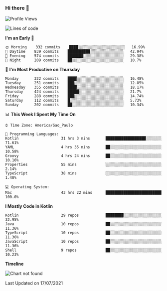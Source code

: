 ### Hi there 👋

<!--
**fernandonogueira/fernandonogueira** is a ✨ _special_ ✨ repository because its `README.md` (this file) appears on your GitHub profile.

Here are some ideas to get you started:

- 🔭 I’m currently working on ...
- 🌱 I’m currently learning ...
- 👯 I’m looking to collaborate on ...
- 🤔 I’m looking for help with ...
- 💬 Ask me about ...
- 📫 How to reach me: ...
- 😄 Pronouns: ...
- ⚡ Fun fact: ...
-->

<!--START_SECTION:waka-->
![Profile Views](http://img.shields.io/badge/Profile%20Views-18-blue)

![Lines of code](https://img.shields.io/badge/From%20Hello%20World%20I%27ve%20Written-450973%20lines%20of%20code-blue)

**I'm an Early 🐤** 

```text
🌞 Morning    332 commits    ████░░░░░░░░░░░░░░░░░░░░░   16.99% 
🌆 Daytime    839 commits    ██████████░░░░░░░░░░░░░░░   42.94% 
🌃 Evening    574 commits    ███████░░░░░░░░░░░░░░░░░░   29.38% 
🌙 Night      209 commits    ██░░░░░░░░░░░░░░░░░░░░░░░   10.7%

```
📅 **I'm Most Productive on Thursday** 

```text
Monday       322 commits    ████░░░░░░░░░░░░░░░░░░░░░   16.48% 
Tuesday      251 commits    ███░░░░░░░░░░░░░░░░░░░░░░   12.85% 
Wednesday    355 commits    ████░░░░░░░░░░░░░░░░░░░░░   18.17% 
Thursday     424 commits    █████░░░░░░░░░░░░░░░░░░░░   21.7% 
Friday       288 commits    ███░░░░░░░░░░░░░░░░░░░░░░   14.74% 
Saturday     112 commits    █░░░░░░░░░░░░░░░░░░░░░░░░   5.73% 
Sunday       202 commits    ██░░░░░░░░░░░░░░░░░░░░░░░   10.34%

```


📊 **This Week I Spent My Time On** 

```text
⌚︎ Time Zone: America/Sao_Paulo

💬 Programming Languages: 
Kotlin                   31 hrs 3 mins       ██████████████████░░░░░░░   71.61% 
YAML                     4 hrs 35 mins       ██░░░░░░░░░░░░░░░░░░░░░░░   10.58% 
Groovy                   4 hrs 24 mins       ██░░░░░░░░░░░░░░░░░░░░░░░   10.16% 
Properties               55 mins             ░░░░░░░░░░░░░░░░░░░░░░░░░   2.14% 
TypeScript               38 mins             ░░░░░░░░░░░░░░░░░░░░░░░░░   1.48%

💻 Operating System: 
Mac                      43 hrs 22 mins      █████████████████████████   100.0%

```

**I Mostly Code in Kotlin** 

```text
Kotlin                   29 repos            ████████░░░░░░░░░░░░░░░░░   32.95% 
Java                     10 repos            ██░░░░░░░░░░░░░░░░░░░░░░░   11.36% 
TypeScript               10 repos            ██░░░░░░░░░░░░░░░░░░░░░░░   11.36% 
JavaScript               10 repos            ██░░░░░░░░░░░░░░░░░░░░░░░   11.36% 
Shell                    9 repos             ██░░░░░░░░░░░░░░░░░░░░░░░   10.23%

```


**Timeline**

![Chart not found](https://raw.githubusercontent.com/fernandonogueira/fernandonogueira/master/charts/bar_graph.png) 


 Last Updated on 17/07/2021
<!--END_SECTION:waka-->
